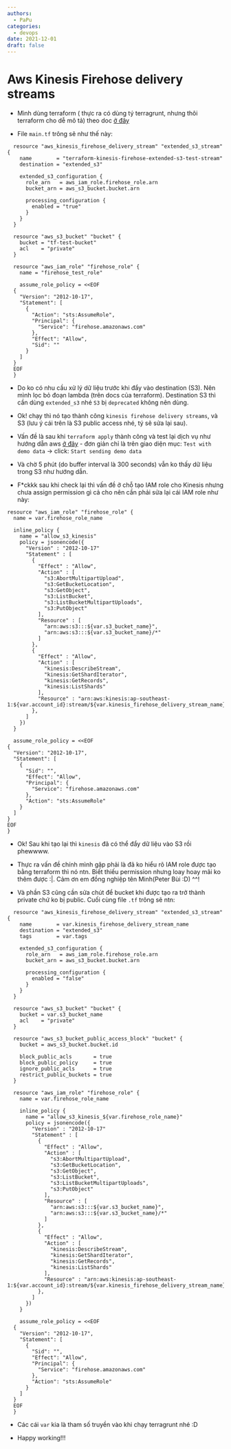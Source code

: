 ```yaml
---
authors:
  - PaPu
categories:
  - devops
date: 2021-12-01
draft: false
---
```


# Aws Kinesis Firehose delivery streams

- Mình dùng terraform ( thực ra có dùng tý terragrunt, nhưng thôi terraform cho dễ mô tả) theo doc [ở đây](https://registry.terraform.io/providers/hashicorp/aws/latest/docs/resources/kinesis_firehose_delivery_stream)

- File `main.tf` trông sẽ như thế này:

```linenums="1"
  resource "aws_kinesis_firehose_delivery_stream" "extended_s3_stream" {
    name        = "terraform-kinesis-firehose-extended-s3-test-stream"
    destination = "extended_s3"

    extended_s3_configuration {
      role_arn   = aws_iam_role.firehose_role.arn
      bucket_arn = aws_s3_bucket.bucket.arn

      processing_configuration {
        enabled = "true"
      }
    }
  }

  resource "aws_s3_bucket" "bucket" {
    bucket = "tf-test-bucket"
    acl    = "private"
  }

  resource "aws_iam_role" "firehose_role" {
    name = "firehose_test_role"

    assume_role_policy = <<EOF
  {
    "Version": "2012-10-17",
    "Statement": [
      {
        "Action": "sts:AssumeRole",
        "Principal": {
          "Service": "firehose.amazonaws.com"
        },
        "Effect": "Allow",
        "Sid": ""
      }
    ]
  }
  EOF
  }
```

- Do ko có nhu cầu xử lý dữ liệu trước khi đẩy vào destination (S3). Nên mình lọc bỏ đoạn lambda (trên docs của terraform). Destination S3 thì cần dùng `extended_s3` nhé `S3` bị `deprecated` không nên dùng.

- Ok! chạy thì nó tạo thành công `kinesis firehose delivery streams`, và S3 (lưu ý cái trên là S3 public access nhé, tý sẽ sửa lại sau).

- Vấn đề là sau khi `terraform apply` thành công và test lại dịch vụ như hướng dẫn aws [ở đây](https://docs.aws.amazon.com/firehose/latest/dev/test-drive-firehose.html) - đơn giản chỉ là trên giao diện mục: `Test with demo data` -> click: `Start sending demo data`

- Và chờ 5 phút (do buffer interval là 300 seconds) vẫn ko thấy dữ liệu trong S3 như hướng dẫn.

- F\*ckkk sau khi check lại thì vấn đề ở chỗ tạo IAM role cho Kinesis nhưng chưa assign permission gì cả cho nên cần phải sửa lại cái IAM role như này:

```linenums="1"
resource "aws_iam_role" "firehose_role" {
  name = var.firehose_role_name

  inline_policy {
    name = "allow_s3_kinesis"
    policy = jsonencode({
      "Version" : "2012-10-17"
      "Statement" : [
        {
          "Effect" : "Allow",
          "Action" : [
            "s3:AbortMultipartUpload",
            "s3:GetBucketLocation",
            "s3:GetObject",
            "s3:ListBucket",
            "s3:ListBucketMultipartUploads",
            "s3:PutObject"
          ],
          "Resource" : [
            "arn:aws:s3:::${var.s3_bucket_name}",
            "arn:aws:s3:::${var.s3_bucket_name}/*"
          ]
        },
        {
          "Effect" : "Allow",
          "Action" : [
            "kinesis:DescribeStream",
            "kinesis:GetShardIterator",
            "kinesis:GetRecords",
            "kinesis:ListShards"
          ],
          "Resource" : "arn:aws:kinesis:ap-southeast-1:${var.account_id}:stream/${var.kinesis_firehose_delivery_stream_name}"
        },
      ]
    })
  }

  assume_role_policy = <<EOF
{
  "Version": "2012-10-17",
  "Statement": [
    {
      "Sid": "",
      "Effect": "Allow",
      "Principal": {
        "Service": "firehose.amazonaws.com"
      },
      "Action": "sts:AssumeRole"
    }
  ]
}
EOF
}
```

- Ok! Sau khi tạo lại thì `kinesis` đã có thể đẩy dữ liệu vào S3 rồi phewwww.

- Thực ra vấn đề chính mình gặp phải là đã ko hiểu rõ IAM role được tạo bằng terraform thì nó ntn. Biết thiếu permission nhưng loay hoay mãi ko thêm được :|. Cảm ơn em đồng nghiệp tên Minh(Peter Bùi :D) ^^!

- Và phần S3 cũng cần sửa chút để bucket khi được tạo ra trở thành private chứ ko bị public. Cuối cùng file `.tf` trông sẽ ntn:

```linenums="1"
  resource "aws_kinesis_firehose_delivery_stream" "extended_s3_stream" {
    name        = var.kinesis_firehose_delivery_stream_name
    destination = "extended_s3"
    tags        = var.tags

    extended_s3_configuration {
      role_arn   = aws_iam_role.firehose_role.arn
      bucket_arn = aws_s3_bucket.bucket.arn

      processing_configuration {
        enabled = "false"
      }
    }
  }

  resource "aws_s3_bucket" "bucket" {
    bucket = var.s3_bucket_name
    acl    = "private"
  }

  resource "aws_s3_bucket_public_access_block" "bucket" {
    bucket = aws_s3_bucket.bucket.id

    block_public_acls       = true
    block_public_policy     = true
    ignore_public_acls      = true
    restrict_public_buckets = true
  }

  resource "aws_iam_role" "firehose_role" {
    name = var.firehose_role_name

    inline_policy {
      name = "allow_s3_kinesis_${var.firehose_role_name}"
      policy = jsonencode({
        "Version" : "2012-10-17"
        "Statement" : [
          {
            "Effect" : "Allow",
            "Action" : [
              "s3:AbortMultipartUpload",
              "s3:GetBucketLocation",
              "s3:GetObject",
              "s3:ListBucket",
              "s3:ListBucketMultipartUploads",
              "s3:PutObject"
            ],
            "Resource" : [
              "arn:aws:s3:::${var.s3_bucket_name}",
              "arn:aws:s3:::${var.s3_bucket_name}/*"
            ]
          },
          {
            "Effect" : "Allow",
            "Action" : [
              "kinesis:DescribeStream",
              "kinesis:GetShardIterator",
              "kinesis:GetRecords",
              "kinesis:ListShards"
            ],
            "Resource" : "arn:aws:kinesis:ap-southeast-1:${var.account_id}:stream/${var.kinesis_firehose_delivery_stream_name}"
          },
        ]
      })
    }

    assume_role_policy = <<EOF
  {
    "Version": "2012-10-17",
    "Statement": [
      {
        "Sid": "",
        "Effect": "Allow",
        "Principal": {
          "Service": "firehose.amazonaws.com"
        },
        "Action": "sts:AssumeRole"
      }
    ]
  }
  EOF
  }
```

- Các cái `var` kia là tham số truyền vào khi chạy terragrunt nhé :D

- Happy working!!!

